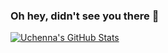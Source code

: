 ### Oh hey, didn't see you there 👀

[![Uchenna's GitHub Stats](https://github-readme-stats.vercel.app/api?username=UchennaOkafor&count_private=true&show_icons=true&theme=buefy&include_all_commits=true)](https://github.com/anuraghazra/github-readme-stats)

<!--
**UchennaOkafor/UchennaOkafor** is a ✨ _special_ ✨ repository because its `README.md` (this file) appears on your GitHub profile.

Here are some ideas to get you started:

- 🔭 I’m currently working on ...
- 🌱 I’m currently learning ...
- 👯 I’m looking to collaborate on ...
- 🤔 I’m looking for help with ...
- 💬 Ask me about ...
- 📫 How to reach me: ...
- 😄 Pronouns: ...
- ⚡ Fun fact: ...
-->
